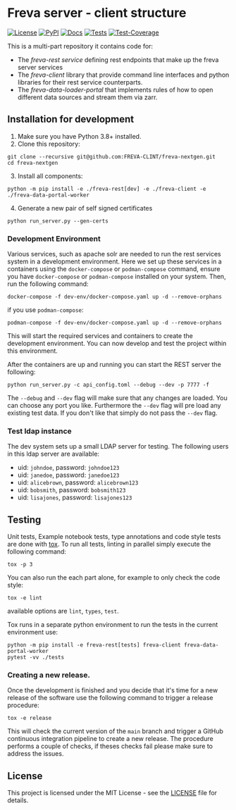 # Freva server - client structure

[![License](https://img.shields.io/badge/License-BSD-purple.svg)](LICENSE)
[![PyPI](https://img.shields.io/pypi/pyversions/freva-client.svg)](https://pypi.org/project/freva-client/)
[![Docs](https://img.shields.io/badge/API-Doc-green.svg)](https://freva-clint.github.io/freva-nextgen)
[![Tests](https://github.com/FREVA-CLINT/freva-nextgen/actions/workflows/ci_job.yml/badge.svg)](https://github.com/FREVA-CLINT/freva-nextgen/actions)
[![Test-Coverage](https://codecov.io/github/FREVA-CLINT/freva-nextgen/branch/init/graph/badge.svg?token=dGhXxh7uP3)](https://codecov.io/github/FREVA-CLINT/freva-nextgen)


This is a multi-part repository it contains code for:

- The *freva-rest service* defining rest endpoints
  that make up the freva server services
- The *freva-client* library that provide command line interfaces and python
  libraries for their rest service counterparts.
- The *freva-data-loader-portal* that implements rules of how to open different
  data sources and stream them via zarr.

## Installation for development

1. Make sure you have Python 3.8+ installed.
2. Clone this repository:

```console
git clone --recursive git@github.com:FREVA-CLINT/freva-nextgen.git
cd freva-nextgen
```

3. Install all components:

```console
python -m pip install -e ./freva-rest[dev] -e ./freva-client -e ./freva-data-portal-worker
```

4. Generate a new pair of self signed certificates

```console
python run_server.py --gen-certs
```

### Development Environment
Various services, such as apache solr are needed to run the rest services system
in a development environment. Here we set up these services in a containers
using the `docker-compose` or `podman-compose` command, ensure
you have `docker-compose` or `podman-compose` installed on your system.
Then, run the following command:

```console
docker-compose -f dev-env/docker-compose.yaml up -d --remove-orphans
```

if you use `podman-compose`:

```console
podman-compose -f dev-env/docker-compose.yaml up -d --remove-orphans
```

This will start the required services and containers to create the development
environment. You can now develop and test the project within this environment.

After the containers are up and running you can start the REST server the following:

```console
python run_server.py -c api_config.toml --debug --dev -p 7777 -f
```

The ``--debug`` and ``--dev`` flag will make sure that any changes are loaded.
You can choose any port you like. Furthermore the ``--dev`` flag will pre
load any existing test data. If you don't like that simply do not pass the
``--dev`` flag.


### Test ldap instance
The dev system sets up a small LDAP server for testing. The following users
in this ldap server are available:

- uid: ``johndoe``, password: ``johndoe123``
- uid: ``janedoe``, password: ``janedoe123``
- uid: ``alicebrown``, password: ``alicebrown123``
- uid: ``bobsmith``, password: ``bobsmith123``
- uid: ``lisajones``, password: ``lisajones123``

## Testing

Unit tests, Example notebook tests, type annotations and code style tests
are done with [tox](https://tox.wiki/en/latest/). To run all tests, linting
in parallel simply execute the following command:

```console
tox -p 3
```
You can also run the each part alone, for example to only check the code style:

```console
tox -e lint
```
available options are ``lint``, ``types``, ``test``.

Tox runs in a separate python environment to run the tests in the current
environment use:


```console
python -m pip install -e freva-rest[tests] freva-client freva-data-portal-worker
pytest -vv ./tests
```
### Creating a new release.

Once the development is finished and you decide that it's time for a new
release of the software use the following command to trigger a release
procedure:

```console
tox -e release
```

This will check the current version of the `main` branch and trigger
a GitHub continuous integration pipeline to create a new release. The procedure
performs a couple of checks, if theses checks fail please make sure to address
the issues.

## License

This project is licensed under the MIT License - see the [LICENSE](LICENSE) file for details.
